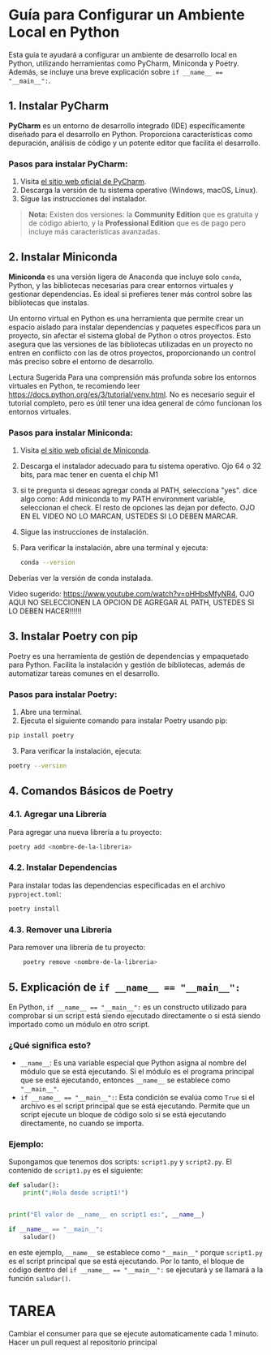 # Guía para Configurar un Ambiente Local en Python

Esta guía te ayudará a configurar un ambiente de desarrollo local en Python, utilizando herramientas como PyCharm,
Miniconda y Poetry. Además, se incluye una breve explicación sobre `if __name__ == "__main__":`.

## 1. Instalar PyCharm

**PyCharm** es un entorno de desarrollo integrado (IDE) específicamente diseñado para el desarrollo en Python.
Proporciona características como depuración, análisis de código y un potente editor que facilita el desarrollo.

### Pasos para instalar PyCharm:

1. Visita [el sitio web oficial de PyCharm](https://www.jetbrains.com/pycharm/download/).
2. Descarga la versión de tu sistema operativo (Windows, macOS, Linux).
3. Sigue las instrucciones del instalador.

> **Nota:** Existen dos versiones: la **Community Edition** que es gratuita y de código abierto, y la **Professional
Edition** que es de pago pero incluye más características avanzadas.

## 2. Instalar Miniconda

**Miniconda** es una versión ligera de Anaconda que incluye solo `conda`, Python, y las bibliotecas necesarias para
crear entornos virtuales y gestionar dependencias. Es ideal si prefieres tener más control sobre las bibliotecas que
instalas.

Un entorno virtual en Python es una herramienta que permite crear un espacio aislado para instalar dependencias y
paquetes específicos para un proyecto, sin afectar el sistema global de Python o otros proyectos. Esto asegura que las
versiones de las bibliotecas utilizadas en un proyecto no entren en conflicto con las de otros proyectos, proporcionando
un control más preciso sobre el entorno de desarrollo.

Lectura Sugerida
Para una comprensión más profunda sobre los entornos virtuales en Python, te recomiendo
leer https://docs.python.org/es/3/tutorial/venv.html. No es necesario seguir el tutorial completo, pero es útil tener
una idea general de cómo funcionan los entornos virtuales.

### Pasos para instalar Miniconda:

1. Visita [el sitio web oficial de Miniconda](https://docs.conda.io/en/latest/miniconda.html).
2. Descarga el instalador adecuado para tu sistema operativo. Ojo 64 o 32 bits, para mac tener en cuenta el chip M1
3. si te pregunta si deseas agregar conda al PATH, selecciona "yes". dice algo como: Add miniconda to my PATH
   environment variable, seleccionan el check. El resto de opciones las dejan por defecto. OJO EN EL VIDEO NO LO MARCAN,
   USTEDES SI LO DEBEN MARCAR.
4. Sigue las instrucciones de instalación.
5. Para verificar la instalación, abre una terminal y ejecuta:

   ```bash
   conda --version
    ```

Deberías ver la versión de conda instalada.

Video sugerido: https://www.youtube.com/watch?v=oHHbsMfyNR4, OJO AQUI NO SELECCIONEN LA OPCION DE AGREGAR AL PATH,
USTEDES SI LO DEBEN HACER!!!!!!

## 3. Instalar Poetry con pip

Poetry es una herramienta de gestión de dependencias y empaquetado para Python. Facilita la instalación y gestión de
bibliotecas, además de automatizar tareas comunes en el desarrollo.

### Pasos para instalar Poetry:

1. Abre una terminal.
2. Ejecuta el siguiente comando para instalar Poetry usando pip:

  ```bash
  pip install poetry 
  ```

3. Para verificar la instalación, ejecuta:

  ```bash
poetry --version
  ```

## 4. Comandos Básicos de Poetry

### 4.1. Agregar una Librería

Para agregar una nueva librería a tu proyecto:

```bash
poetry add <nombre-de-la-libreria>
  ``` 

### 4.2. Instalar Dependencias

Para instalar todas las dependencias especificadas en el archivo `pyproject.toml`:

```bash
poetry install
  ``` 

### 4.3. Remover una Librería

Para remover una librería de tu proyecto:

```bash
    poetry remove <nombre-de-la-libreria>
``` 

## 5. Explicación de `if __name__ == "__main__":`

En Python, `if __name__ == "__main__":` es un constructo utilizado para comprobar si un script está siendo ejecutado
directamente o si está siendo importado como un módulo en otro script.

### ¿Qué significa esto?

- `__name__`: Es una variable especial que Python asigna al nombre del módulo que se está ejecutando. Si el módulo es el
  programa principal que se está ejecutando, entonces `__name__` se establece como `"__main__"`.
- `if __name__ == "__main__":`: Esta condición se evalúa como `True` si el archivo es el script principal que se está
  ejecutando. Permite que un script ejecute un bloque de código solo si se está ejecutando directamente, no cuando se
  importa.

### Ejemplo:

Supongamos que tenemos dos scripts: `script1.py` y `script2.py`. El contenido de `script1.py` es el siguiente:

```python
def saludar():
    print("¡Hola desde script1!")


print("El valor de __name__ en script1 es:", __name__)

if __name__ == "__main__":
    saludar()
```

en este ejemplo, `__name__` se establece como `"__main__"` porque `script1.py` es el script principal que se está
ejecutando. Por lo tanto, el bloque de código dentro del `if __name__ == "__main__":` se ejecutará y se llamará a la
función `saludar()`.

# TAREA

Cambiar el consumer para que se ejecute automaticamente cada 1 minuto. Hacer un pull request al repositorio principal